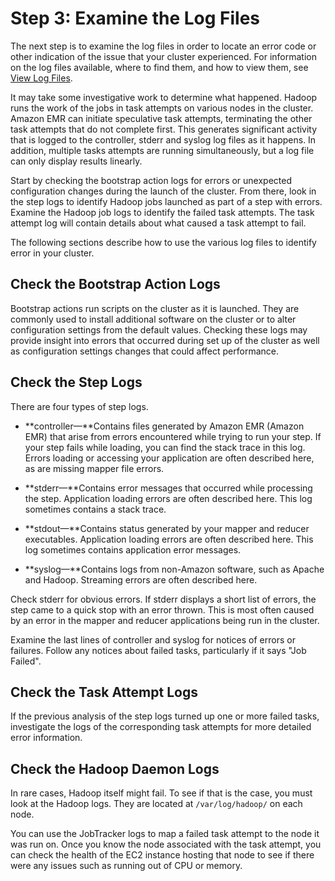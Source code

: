 # Step 3: Examine the Log Files<a name="emr-troubleshoot-slow-3"></a>

 The next step is to examine the log files in order to locate an error code or other indication of the issue that your cluster experienced\. For information on the log files available, where to find them, and how to view them, see [View Log Files](emr-manage-view-web-log-files.md)\. 

 It may take some investigative work to determine what happened\. Hadoop runs the work of the jobs in task attempts on various nodes in the cluster\. Amazon EMR can initiate speculative task attempts, terminating the other task attempts that do not complete first\. This generates significant activity that is logged to the controller, stderr and syslog log files as it happens\. In addition, multiple tasks attempts are running simultaneously, but a log file can only display results linearly\. 

 Start by checking the bootstrap action logs for errors or unexpected configuration changes during the launch of the cluster\. From there, look in the step logs to identify Hadoop jobs launched as part of a step with errors\. Examine the Hadoop job logs to identify the failed task attempts\. The task attempt log will contain details about what caused a task attempt to fail\. 

The following sections describe how to use the various log files to identify error in your cluster\.

## Check the Bootstrap Action Logs<a name="emr-troubleshoot-slow-3-bootstrap-logs"></a>

 Bootstrap actions run scripts on the cluster as it is launched\. They are commonly used to install additional software on the cluster or to alter configuration settings from the default values\. Checking these logs may provide insight into errors that occurred during set up of the cluster as well as configuration settings changes that could affect performance\. 

## Check the Step Logs<a name="emr-troubleshoot-slow-3-step-logs"></a>

 There are four types of step logs\. 

+ **controller—**Contains files generated by Amazon EMR \(Amazon EMR\) that arise from errors encountered while trying to run your step\. If your step fails while loading, you can find the stack trace in this log\. Errors loading or accessing your application are often described here, as are missing mapper file errors\. 

+  **stderr—**Contains error messages that occurred while processing the step\. Application loading errors are often described here\. This log sometimes contains a stack trace\. 

+ **stdout—**Contains status generated by your mapper and reducer executables\. Application loading errors are often described here\. This log sometimes contains application error messages\.

+ **syslog—**Contains logs from non\-Amazon software, such as Apache and Hadoop\. Streaming errors are often described here\.

 Check stderr for obvious errors\. If stderr displays a short list of errors, the step came to a quick stop with an error thrown\. This is most often caused by an error in the mapper and reducer applications being run in the cluster\. 

 Examine the last lines of controller and syslog for notices of errors or failures\. Follow any notices about failed tasks, particularly if it says "Job Failed"\. 

## Check the Task Attempt Logs<a name="emr-troubleshoot-slow-3-task-logs"></a>

 If the previous analysis of the step logs turned up one or more failed tasks, investigate the logs of the corresponding task attempts for more detailed error information\. 

## Check the Hadoop Daemon Logs<a name="emr-troubleshoot-slow-3-hadoop-logs"></a>

 In rare cases, Hadoop itself might fail\. To see if that is the case, you must look at the Hadoop logs\. They are located at `/var/log/hadoop/` on each node\. 

 You can use the JobTracker logs to map a failed task attempt to the node it was run on\. Once you know the node associated with the task attempt, you can check the health of the EC2 instance hosting that node to see if there were any issues such as running out of CPU or memory\. 